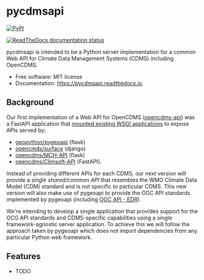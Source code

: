 # pycdmsapi

[![PyPI](https://img.shields.io/pypi/v/pycdmsapi.svg)](https://pypi.python.org/pypi/pycdmsapi)

[![ReadTheDocs documentation status](https://readthedocs.org/projects/pycdmsapi/badge/?version=latest)](https://pycdmsapi.readthedocs.io/en/latest/?version=latest)
        
pycdmsapi is intended to be a Python server implementation for a common Web API for Climate Data Management Systems (CDMS) including OpenCDMS.

* Free software: MIT license
* Documentation: https://pycdmsapi.readthedocs.io.

## Background

Our first implementation of a Web API for OpenCDMS ([opencdms-api](https://github.com/opencdms/opencdms-api)) was a FastAPI application that [mounted existing WSGI applications](https://fastapi.tiangolo.com/advanced/wsgi/) to expose APIs served by:
- [geopython/pygeoapi](https://github.com/geopython/pygeoapi) (flask)
- [opencmds/surface](https://github.com/opencdms/surface) (django)
- [opencdms/MCH-API](https://github.com/opencdms/mch-api) (flask)
- [opencdms/Climsoft-API](https://github.com/opencdms/climsoft-api) (FastAPI).

Instead of providing different APIs for each CDMS, our next version will provide a *single shared/common API* that resembles the WMO Climate Data Model (CDM) standard and is not specific to particular CDMS. This new version will also make use of pygeoapi to provide the OGC API standards implemented by pygeoapi (including [OGC API - EDR](https://www.ogc.org/standards/ogcapi-edr)).

We're intending to develop a single application that provides support for the OCG API standards and CDMS-specific capabilities using a single framework-agnostic server application. To achieve this we will follow the approach taken by pygeoapi which does not import dependencies from any particular Python web framework.

## Features

* TODO

